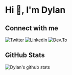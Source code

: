 # Hi 👋, I'm Dylan

## Connect with me

[![Twitter](https://img.shields.io/badge/Twitter-1DA1F2?style=for-the-badge&logo=twitter&logoColor=white)](https://twitter.com/DylanGore)
[![LinkedIn](https://img.shields.io/badge/LinkedIn-0077B5?style=for-the-badge&logo=linkedin&logoColor=white)](https://www.linkedin.com/in/dylangore/)
[![Dev.To](https://img.shields.io/badge/Dev.to-0A0A0A?style=for-the-badge&logo=dev.to&logoColor=white)](https://dev.to/DylanGore)

## GitHub Stats

![Dylan's github stats](https://github-readme-stats.vercel.app/api?username=DylanGore&count_private=true&theme=vue-dark)
